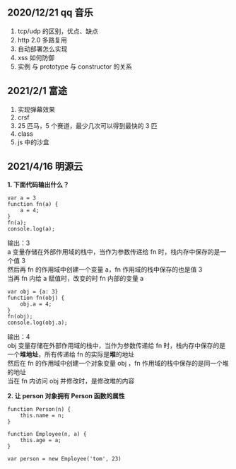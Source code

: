 ## 2020/12/21 qq 音乐
1. tcp/udp 的区别，优点、缺点
2. http 2.0 多路复用
3. 自动部署怎么实现
4. xss 如何防御
5. 实例 与 prototype 与 constructor 的关系


## 2021/2/1 富途
1. 实现弹幕效果
2. crsf
3. 25 匹马，5 个赛道，最少几次可以得到最快的 3 匹
4. class
5. js 中的沙盒


## 2021/4/16 明源云  
**1. 下面代码输出什么？**
```
var a = 3
function fn(a) {
    a = 4;
}
fn(a);
console.log(a);
```
输出：3  
a 变量存储在外部作用域的栈中，当作为参数传递给 fn 时，栈内存中保存的是一个值 3  
然后再 fn 的作用域中创建一个变量 a，fn 作用域的栈中保存的也是值 3  
当再 fn 内给 a 赋值时，改变的时 fn 内部的变量 a  
```
var obj = {a: 3}
function fn(obj) {
    obj.a = 4;
}
fn(obj);
console.log(obj.a);
```
输出：4  
obj 变量存储在外部作用域的栈中，当作为参数传递给 fn 时，栈内存中保存的是一个**堆地址**，所有传递给 fn 的实际是**堆**的地址  
然后在 fn 的作用域中创建一个对象变量 obj ，fn 作用域的栈中保存的是同一个堆的地址  
当在 fn 内访问 obj 并修改时，是修改堆的内容  

**2. 让 person 对象拥有 Person 函数的属性**
```
function Person(n) {
    this.name = n;
}

function Employee(n, a) {
    this.age = a;
}

var person = new Employee('tom', 23)
```
